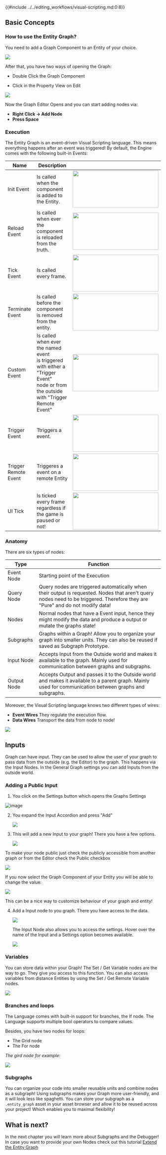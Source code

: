 {{#include ../../editing_workflows/visual-scripting.md:0:8}}

## Basic Concepts

### How to use the Entity Graph?

You need to add a Graph Component to an Entity of your choice. 

![](https://www.dropbox.com/s/29u0c1gsu0vjghg/tm_guide_entity_graph_add_component.png?dl=1)

After that, you have two ways of opening the Graph:

- Double Click the Graph Component

- Click in the Property View on Edit

![](https://www.dropbox.com/s/p1hkay3ouhezbmh/tm_guide_entity_graph_open.gif?dl=1)

Now the Graph Editor Opens and you can start adding nodes via:

- **Right Click -> Add Node**
- **Press Space**

### Execution

The Entity Graph is an event-driven Visual Scripting language.  This means everything happens after an event was triggered! By default, the Engine comes with the following built-in Events:

| Name            | Description |                                                              |
| --------------- | ----------- | ------------------------------------------------------------ |
| Init Event      | Is called when the component is added to the Entity. | <img src="https://www.dropbox.com/s/6cov2jbv72iy455/tm_guide_entity_graph_init.png?dl=1" width="277" height="120"> |
| Reload Event    | Is called when ever the component is reloaded from the truth. | <img src="https://www.dropbox.com/s/zixoinmbta73tir/tm_guide_entity_graph_reload.png?dl=1" width="277" height="120"> |
| Tick Event      | Is called every frame. | <img src="https://www.dropbox.com/s/1t7hwmu37wr4aua/tm_guide_entity_graph_tick.png?dl=1" width="277" height="120">  |
| Terminate Event | Is called before the component is removed from the entity. | <img src="https://www.dropbox.com/s/nx3tehccedx7qic/tm_guide_entity_graph_terminate.png?dl=1" width="277" height="120">  |
| Custom Event | Is called when ever the named event<br> is triggered with either a "Trigger Event"<br> node or from the outside with "Trigger Remote Event" | <img src="https://www.dropbox.com/s/ngv3k25u02k8iq6/tm_guide_entity_graph_create_custom_event.png?dl=1" width="277" height="120">  |
| Trigger Event | Ttriggers a event. | <img src="https://www.dropbox.com/s/tqyg6scxjcsk3vi/tm_guide_entity_graph_trigger.png?dl=1" width="277" height="120">  |
| Trigger Remote Event | Triggeres a event on a remote Entity | <img src="https://www.dropbox.com/s/jrnapuuq93d0kx8/tm_guide_entity_graph_trigger_remote.png?dl=1" width="277" height="120">  |
| UI Tick | Is ticked every frame regardless if the game is paused or not! | <img src="https://www.dropbox.com/s/6ejvwvc5yndpo87/tm_guide_entity_graph_ui_tick.png?dl=1" width="277" height="120">  |

### Anatomy

There are six types of nodes:

| Type        | Function                                                     |
| ----------- | ------------------------------------------------------------ |
| Event Node  | Starting point of the Execution                              |
| Query Node  | Query nodes are triggered  automatically when their output is requested. Nodes that aren't query nodes need to be triggered. Therefore they are "Pure" and do not modify data! |
| Nodes       | Normal nodes that have a Event input, hence they might modify the data and produce a output or mutate the graphs state! |
| Subgraphs   | Graphs within a Graph! Allow you to organize your graph into smaller units. They can also be reused if saved as Subgraph Prototype. |
| Input Node  | Accepts Input from the Outside world and makes it available to the graph. Mainly used for communication between graphs and subgraphs. |
| Output Node | Accepts Output and passes it to the Outside world and makes it available to a parent graph. Mainly used for communication between graphs and subgraphs. |



Moreover, the Visual Scripting language knows two different types of wires:

- **Event Wires** They regulate the execution flow.
- **Data Wires** Transport the data from node to node!

![](https://www.dropbox.com/s/i95s1frdzhcsev1/tm_guide_entity_graph_wire_types.png?dl=1)



## Inputs

Graph can have input. They can be used to allow the user of your graph to pass data from the outside (e.g. the Editor) to the graph. This happens via the Input Nodes. In the General Graph settings you can add Inputs from the outside world.

### Adding a Public Input

1. You click on the Settings button which opens the Graphs Settings

![image](https://www.dropbox.com/s/na7s582ljyxmnnf/tm_guide_entity_graph_settings.png?dl=1)

2. You expand the Input Accordion and press "Add"

   ![](https://www.dropbox.com/s/hv7qiqqhy4gbauw/tm_guide_entity_graph_add_input.png?dl=1)

   

3. This will add a new Input to your graph! There you have a few options. 

   ![](https://www.dropbox.com/s/s50hbn0sqhixlx3/tm_guide_entity_graph_input_node_settings.png?dl=1)

To make your node public just check the publicly accessible from another graph or from the Editor check the Public checkbox

![](https://www.dropbox.com/s/1m243i24lhwbosw/tm_guide_entity_graph_input_node_make_public.png?dl=1)

If you now select the Graph Component of your Entity you will be able to change the value:

![](https://www.dropbox.com/s/ojite1pycbs75pq/tm_guide_entity_graph_input_node_public.png?dl=1)

This can be a nice way to customize behaviour of your graph and entity!

4. Add a Input node to you graph. There you have access to the data.

   ![](https://www.dropbox.com/s/l20w7d0utoet9ti/tm_guide_entity_graph_input_node.png?dl=1)

   The Input Node also allows you to access the settings. Hover over the name of the Input and a Settings option becomes available. 

   ![](https://www.dropbox.com/s/wrg5hk7lbx0l1rs/tm_guide_entity_graph_input_node_on_settings.png?dl=1)

### Variables

You can store data within your Graph! The Set / Get Variable nodes are the way to go. They give you access to this function. You can also access variables from distance Entities by using the Set / Get Remote Variable nodes.

![](https://www.dropbox.com/s/dgddk1xmw16dlp1/tm_guide_entity_graph_create_remote_variable.png?dl=1)



### Branches and loops

The Language comes with built-in support for branches, the If node. The Language supports multiple bool operators to compare values.

Besides, you have two nodes for loops:

- The Grid node
- The For node

*The gird node for example:*

![](https://www.dropbox.com/s/9fawc756lyf0k3h/tm_guide_entity_graph_loop.png?dl=1)



### Subgraphs

You can organize your code into smaller reusable units and combine nodes as a subgraph! Using subgraphs makes your Graph more user-friendly, and it will look less like spaghetti. You can store your subgraph as a `.entity_graph` asset in your asset browser and allow it to be reused across your project! Which enables you to maximal flexibility! 



## What is next?

In the next chapter you will learn more about Subgraphs and the Debugger! In case you want to provide your own Nodes check out this tutorial [Extend the Entity Graph]({{tutorials}}/gameplay_coding/extend_the_entity_graph.html)
